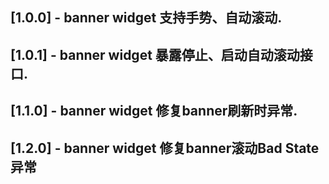 ## [1.0.0] - banner widget 支持手势、自动滚动.
## [1.0.1] - banner widget 暴露停止、启动自动滚动接口.
## [1.1.0] - banner widget 修复banner刷新时异常.
## [1.2.0] - banner widget 修复banner滚动Bad State异常